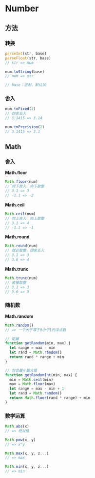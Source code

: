 # Number

## 方法

### 转换

```js
parseInt(str, base)
parseFloat(str, base)
// str => num

num.toString(base)
// num => str

// base：进制，默认10
```

### 舍入

```js
num.toFixed(2)
// 四舍五入
// 3.1415 => 3.14

num.toPrecision(2)
// 3.1415 => 3.1
```

## Math

### 舍入

**Math.floor**

```js
Math.floor(num)
// 向下舍入，向下取整
// 3.1 => 3
// -1.1 => -2
```

**Math.ceil**

```js
Math.ceil(num)
// 向上舍入，向上取整
// 3.1 => 4
// -1.1 => -1
```

**Math.round**

```js
Math.round(num)
// 就近取整，四舍五入
// 3.1 => 3
// 3.6 => 4
```

**Math.trunc**

```js
Math.trunc(num)
// 直接取整
// 3.1 => 3
// 3.6 => 3
```

### 随机数

**Math.random**

```js
Math.random()
// => 一个大于等于0小于1的浮点数

// 拓展
function getRandom(min, max) {
  let range = max - min
  let rand = Math.random()
  return rand * range + min
}

// 包含最小最大值
function getRandomInt(min, max) {
  min = Math.ceil(min)
  max = Math.floor(max)
  let range = max - min + 1
  let rand = Math.random()
  return Math.floor(rand * range) + min
}
```

### 数学运算

```js
Math.abs(x)
// => 绝对值

Math.pow(x, y)
// => x^y

Math.max(x, y, z...)
// => max

Math.min(x, y, z...)
// => min
```
